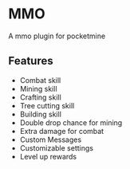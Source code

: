 # MMO
A mmo plugin for pocketmine

## Features
- Combat skill
- Mining skill
- Crafting skill
- Tree cutting skill
- Building skill
- Double drop chance for mining
- Extra damage for combat
- Custom Messages
- Customizable settings
- Level up rewards
